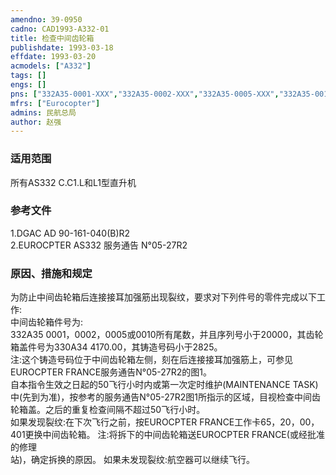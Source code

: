 ```yaml
---
amendno: 39-0950  
cadno: CAD1993-A332-01  
title: 检查中间齿轮箱  
publishdate: 1993-03-18  
effdate: 1993-03-20  
acmodels: ["A332"]  
tags: []  
engs: []  
pns: ["332A35-0001-XXX","332A35-0002-XXX","332A35-0005-XXX","332A35-0010-XXX"]  
mfrs: ["Eurocopter"]  
admins: 民航总局  
author: 赵强  
---
```

  
### 适用范围  
所有AS332 C.C1.L和L1型直升机  
  
<!--more-->  
### 参考文件  
  1.DGAC AD 90-161-040(B)R2  
  2.EUROCPTER AS332 服务通告 N°05-27R2  
  
### 原因、措施和规定  

  为防止中间齿轮箱后连接接耳加强筋出现裂纹，要求对下列件号的零件完成以下工作:  
  中间齿轮箱件号为:  
  332A35 0001，0002，0005或0010所有尾数，并且序列号小于20000，其齿轮箱盖件号为330A34 4170.00，其铸造号码小于2825。  
注:这个铸造号码位于中间齿轮箱左侧，刻在后连接接耳加强筋上，可参见EUROCPTER FRANCE服务通告N°05-27R2的图1。  
  自本指令生效之日起的50飞行小时内或第一次定时维护(MAINTENANCE TASK)中(先到为准)，按参考的服务通告N°05-27R2图1所指示的区域，目视检查中间齿轮箱盖。之后的重复检查间隔不超过50飞行小时。  
  如果发现裂纹:在下次飞行之前，按EUROCPTER FRANCE工作卡65，20，00，401更换中间齿轮箱。 注:将拆下的中间齿轮箱送EUROCPTER FRANCE(或经批准的修理  
站)，确定拆换的原因。     如果未发现裂纹:航空器可以继续飞行。  
